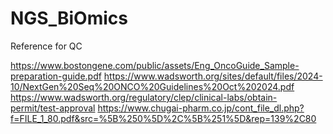 # NGS_BiOmics
Reference for QC

https://www.bostongene.com/public/assets/Eng_OncoGuide_Sample-preparation-guide.pdf
https://www.wadsworth.org/sites/default/files/2024-10/NextGen%20Seq%20ONCO%20Guidelines%20Oct%202024.pdf
https://www.wadsworth.org/regulatory/clep/clinical-labs/obtain-permit/test-approval
https://www.chugai-pharm.co.jp/cont_file_dl.php?f=FILE_1_80.pdf&src=%5B%250%5D%2C%5B%251%5D&rep=139%2C80
